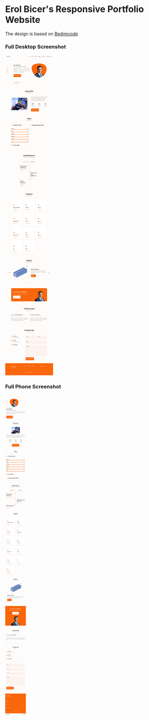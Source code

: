 # Erol Bicer's Responsive Portfolio Website

The design is based on [Bedimcode](https://github.com/bedimcode)

### Full Desktop Screenshot

![preview img](/desktop-ss.png)

### Full Phone Screenshot

![preview img](/phone-ss.png)
